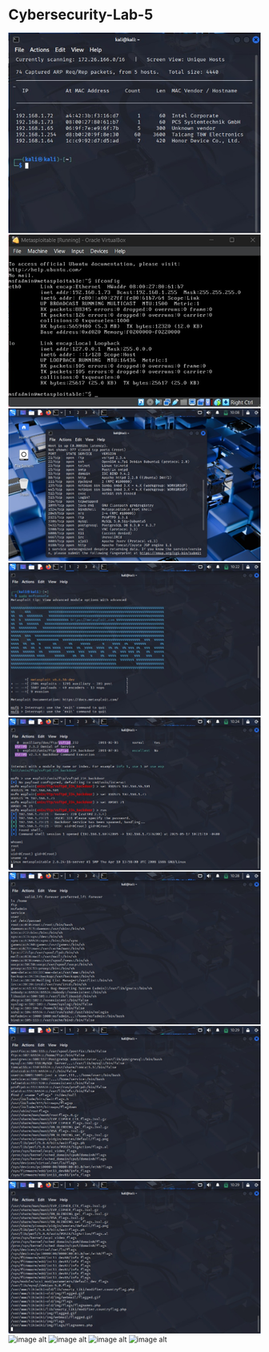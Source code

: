 # Cybersecurity-Lab-5
![image alt](https://github.com/AlizadaUlvi/Cybersecurity-Lab-5/blob/4fbfdf271fb5b9a8b608e8950ca6f280daf9c068/step_1_1.jpg)
![image alt](https://github.com/AlizadaUlvi/Cybersecurity-Lab-5/blob/ffd16cd67bfda718717af3f45d097019d9cf9d6a/step_1_2.jpg)
![image alt](https://github.com/AlizadaUlvi/Cybersecurity-Lab-5/blob/18b5e954c7fb2d0ec349a73cfd67514b81f8b2a5/step_1_3.jpg)
![image alt](https://github.com/AlizadaUlvi/Cybersecurity-Lab-5/blob/f9eaf6b6e016044797a81876113ab2c272e4ec18/step_2_1.jpg)
![image alt](https://github.com/AlizadaUlvi/Cybersecurity-Lab-5/blob/bca96818b1b07760d9e1b109ad68842c4b0af4a2/step_2_3.jpg)
![image alt](https://github.com/AlizadaUlvi/Cybersecurity-Lab-5/blob/52c1e630486b525068eb25a81263c9d0ab1b320e/step_3_2.jpg)
![image alt](https://github.com/AlizadaUlvi/Cybersecurity-Lab-5/blob/2c3d67a15423cf80718ab3a3c5a435e2c8e63e66/step_3_3.jpg)
![image alt](https://github.com/AlizadaUlvi/Cybersecurity-Lab-5/blob/40f9faedff4dd0e4749afb453dfdff81e337c755/step_3_4.jpg)
![image alt]()
![image alt]()
![image alt]()
![image alt]()

